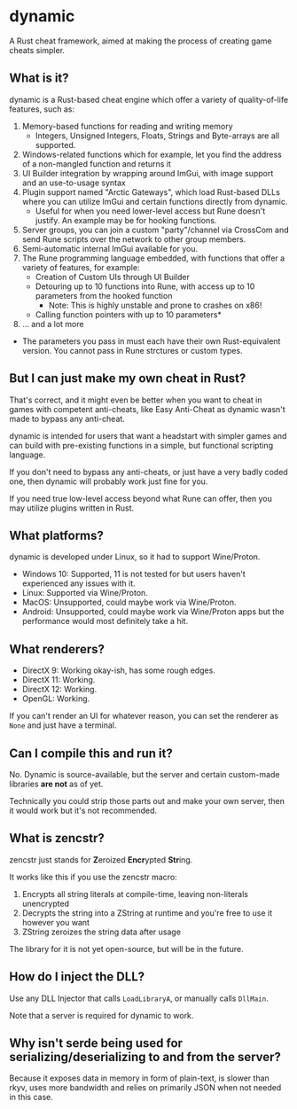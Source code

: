 # dynamic
A Rust cheat framework, aimed at making the process of creating game cheats simpler.

## What is it?
dynamic is a Rust-based cheat engine which offer a variety of quality-of-life features, such as:
1. Memory-based functions for reading and writing memory
    - Integers, Unsigned Integers, Floats, Strings and Byte-arrays are all supported.
2. Windows-related functions which for example, let you find the address of a non-mangled function and returns it
3. UI Builder integration by wrapping around ImGui, with image support and an use-to-usage syntax
4. Plugin support named "Arctic Gateways", which load Rust-based DLLs where you can utilize ImGui and certain functions directly from dynamic.
    - Useful for when you need lower-level access but Rune doesn't justify. An example may be for hooking functions.
5. Server groups, you can join a custom "party"/channel via CrossCom and send Rune scripts over the network to other group members.
6. Semi-automatic internal ImGui available for you.
7. The Rune programming language embedded, with functions that offer a variety of features, for example:
    - Creation of Custom UIs through UI Builder
    - Detouring up to 10 functions into Rune, with access up to 10 parameters from the hooked function
      - Note: This is highly unstable and prone to crashes on x86!
    - Calling function pointers with up to 10 parameters*
8. ... and a lot more

* The parameters you pass in must each have their own Rust-equivalent version. You cannot pass in Rune strctures or custom types.

## But I can just make my own cheat in Rust?
That's correct, and it might even be better when you want to cheat in games with competent anti-cheats, like Easy Anti-Cheat as dynamic wasn't made to bypass any anti-cheat.

dynamic is intended for users that want a headstart with simpler games and can build with pre-existing functions in a simple, but functional scripting language.

If you don't need to bypass any anti-cheats, or just have a very badly coded one, then dynamic will probably work just fine for you.

If you need true low-level access beyond what Rune can offer, then you may utilize plugins written in Rust.

## What platforms?
dynamic is developed under Linux, so it had to support Wine/Proton.

- Windows 10: Supported, 11 is not tested for but users haven't experienced any issues with it.
- Linux: Supported via Wine/Proton.
- MacOS: Unsupported, could maybe work via Wine/Proton.
- Android: Unsupported, could maybe work via Wine/Proton apps but the performance would most definitely take a hit.

## What renderers?
- DirectX 9: Working okay-ish, has some rough edges.
- DirectX 11: Working.
- DirectX 12: Working.
- OpenGL: Working.

If you can't render an UI for whatever reason, you can set the renderer as `None` and just have a terminal.

## Can I compile this and run it?
No. Dynamic is source-available, but the server and certain custom-made libraries **are not** as of yet.

Technically you could strip those parts out and make your own server, then it would work but it's not recommended.

## What is zencstr?
zencstr just stands for **Z**eroized **Encr**ypted **Str**ing.

It works like this if you use the zencstr macro:
1. Encrypts all string literals at compile-time, leaving non-literals unencrypted
2. Decrypts the string into a ZString at runtime and you're free to use it however you want
3. ZString zeroizes the string data after usage

The library for it is not yet open-source, but will be in the future.
## How do I inject the DLL?
Use any DLL Injector that calls `LoadLibraryA`, or manually calls `DllMain`.

Note that a server is required for dynamic to work.

## Why isn't serde being used for serializing/deserializing to and from the server?
Because it exposes data in memory in form of plain-text, is slower than rkyv, uses more bandwidth and relies on primarily JSON when not needed in this case.
